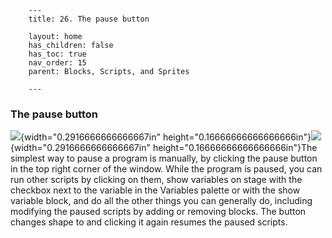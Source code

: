         ---
        title: 26. The pause button

        layout: home
        has_children: false
        has_toc: true
        nav_order: 15
        parent: Blocks, Scripts, and Sprites

        ---

### The pause button

![](image115.png){width="0.2916666666666667in"
height="0.16666666666666666in"}![](image116.png){width="0.2916666666666667in"
height="0.16666666666666666in"}The simplest way to pause a program is
manually, by clicking the pause button in the top right corner of the
window. While the program is paused, you can run other scripts by
clicking on them, show variables on stage with the checkbox next to the
variable in the Variables palette or with the show variable block, and
do all the other things you can generally do, including modifying the
paused scripts by adding or removing blocks. The button changes shape to
and clicking it again resumes the paused scripts.

